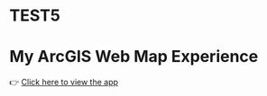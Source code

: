 # TEST5
# My ArcGIS Web Map Experience

👉 [Click here to view the app](https://experience.arcgis.com/experience/507aabf171a642f78fc114d044b37d77/)
